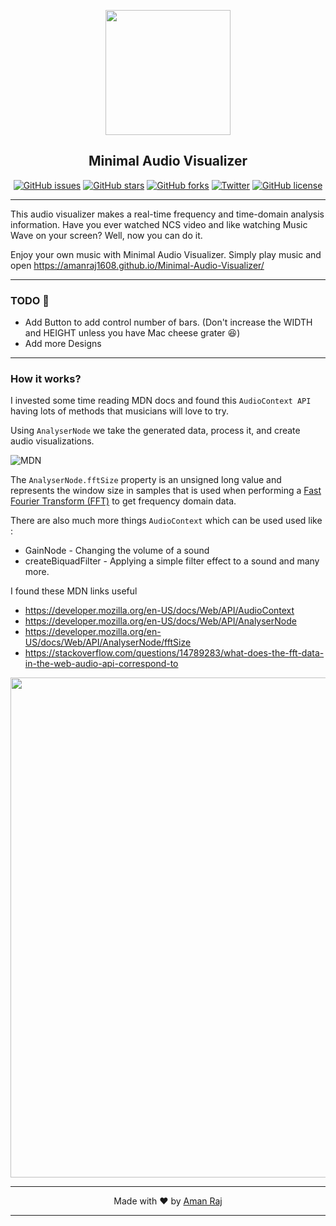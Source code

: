 <p align="center"><img src="https://image.flaticon.com/icons/png/512/1066/1066180.png" width="200"></p>
<h2 align="center">Minimal Audio Visualizer</h2>
<p align="center">
  <a href="https://github.com/AmanRaj1608/Minimal-Audio-Visualizer/issues"><img alt="GitHub issues" src="https://img.shields.io/github/issues/AmanRaj1608/Minimal-Audio-Visualizer"></a>
  <a href="https://github.com/AmanRaj1608/Minimal-Audio-Visualizer/stargazers"><img alt="GitHub stars" src="https://img.shields.io/github/stars/AmanRaj1608/Minimal-Audio-Visualizer"></a>
  <a href="https://github.com/AmanRaj1608/Minimal-Audio-Visualizer/network"><img alt="GitHub forks" src="https://img.shields.io/github/forks/AmanRaj1608/Minimal-Audio-Visualizer"></a>
  <a href="https://img.shields.io/twitter/url?style=social&url=Try%20this"><img alt="Twitter" src="https://img.shields.io/twitter/url?style=social&url=https%3A%2F%2Ftwitter.com%2FAmanRaj1608"></a>
  <a href="https://github.com/AmanRaj1608/Minimal-Audio-Visualizer"><img alt="GitHub license" src="https://img.shields.io/github/license/AmanRaj1608/Minimal-Audio-Visualizer"></a>
</p>
<hr>

This audio visualizer makes a real-time frequency and time-domain analysis information. Have you ever watched NCS video and like watching Music Wave on your screen? Well, now you can do it.

Enjoy your own music with Minimal Audio Visualizer. Simply play music and open https://amanraj1608.github.io/Minimal-Audio-Visualizer/

---
### TODO 📝
- Add Button to add control number of bars.
(Don't increase the WIDTH and HEIGHT unless you have Mac cheese grater 😆)
- Add more Designs
---
### How it works?

I invested some time reading MDN docs and found this `AudioContext API` having lots of methods that musicians will love to try.

Using `AnalyserNode` we take the generated data, process it, and create audio visualizations.
 

![MDN](https://media.prod.mdn.mozit.cloud/attachments/2016/04/06/12970/723014357f66e15dbb415ac4aa950801/fttaudiodata_en.svg)

The `AnalyserNode.fftSize` property is an unsigned long value and represents the window size in samples that is used when performing a [Fast Fourier Transform (FFT)](https://en.wikipedia.org/wiki/Fast_Fourier_transform) to get frequency domain data.

There are also much more things `AudioContext` which can be used used like :
- GainNode - Changing the volume of a sound
- createBiquadFilter - Applying a simple filter effect to a sound
and many more.

I found these MDN links useful 
- https://developer.mozilla.org/en-US/docs/Web/API/AudioContext 
- https://developer.mozilla.org/en-US/docs/Web/API/AnalyserNode 
- https://developer.mozilla.org/en-US/docs/Web/API/AnalyserNode/fftSize 
- https://stackoverflow.com/questions/14789283/what-does-the-fft-data-in-the-web-audio-api-correspond-to


<p align="center"><img src="./example.png" width="800"></p>

---
<p align="center"> Made with ❤️ by <a href="https://github.com/amanraj1608">Aman Raj</a></p>

---
